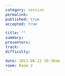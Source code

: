 ```yaml
---
category: session
permalink:
published: true
accepted: true

title: ""
summary:
presenters:
track:
difficulty:

date: 2013-06-22 10:30am
room: Room 2
---
```


<!-- This is an empty session so it doesn't need visible content -->
